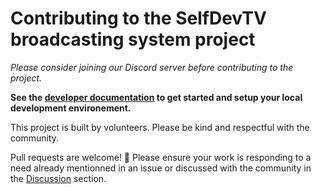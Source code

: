 # Contributing to the SelfDevTV broadcasting system project

*Please consider joining our Discord server before contributing to the project.*

**See the [developer documentation](https://github.com/selfdevs/selfdev-tv/wiki/Developer-documentation) to get started and setup your local development environement.**

This project is built by volunteers. Please be kind and respectful with the community.

Pull requests are welcome! 🎉
Please ensure your work is responding to a need already mentionned in an issue or discussed with the community in the [Discussion](https://github.com/selfdevs/selfdev-tv/discussions) section.
